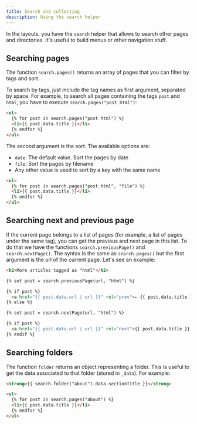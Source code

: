 ```yaml
---
title: Search and collecting
description: Using the search helper
---
```


In the layouts, you have the `search` helper that allows to search other pages and directories. It's useful to build menus or other navigation stuff.

## Searching pages

The function `search.pages()` returns an array of pages that you can filter by tags and sort.

To search by tags, just include the tag names as first argument, separated by space. For example, to search all pages containing the tags `post` and `html`, you have to execute `search.pages("post html")`:

```html
<ul>
  {% for post in search.pages("post html") %}
  <li>{{ post.data.title }}</li>
  {% endfor %}
</ul>
```

The second argument is the sort. The available options are:

- `date`: The default value. Sort the pages by date
- `file`: Sort the pages by filename
- Any other value is used to sort by a key with the same name

```html
<ul>
  {% for post in search.pages("post html", "file") %}
  <li>{{ post.data.title }}</li>
  {% endfor %}
</ul>
```

## Searching next and previous page

If the current page belongs to a list of pages (for example, a list of pages under the same tag), you can get the previous and next page in this list. To do that we have the functions `search.previousPage()` and `search.nextPage()`. The syntax is the same as `search.pages()` but the first argument is the url of the current page. Let's see an example:

```html
<h2>More articles tagged as "html"</h2>

{% set post = search.previousPage(url, "html") %}

{% if post %}
  <a href="{{ post.data.url | url }}" rel="prev">← {{ post.data.title }}</a>
{% else %}

{% set post = search.nextPage(url, "html") %}

{% if post %}
  <a href="{{ post.data.url | url }}" rel="next">{{ post.data.title }} →</a>
{% endif %}
```

## Searching folders

The function `folder` returns an object representing a folder. This is useful to get the data associated to that folder (stored in `_data`). For example:

```html
<strong>{{ search.folder("about").data.sectionTitle }}</strong>

<ul>
  {% for post in search.pages("about") %}
  <li>{{ post.data.title }}</li>
  {% endfor %}
</ul>
```